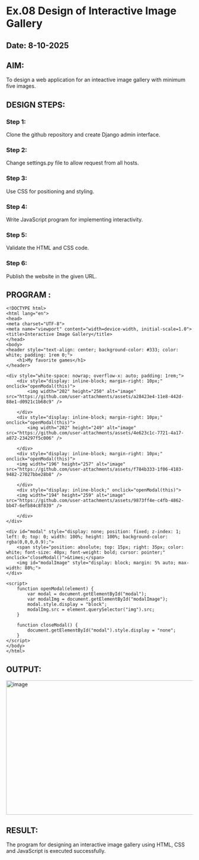 # Ex.08 Design of Interactive Image Gallery
## Date: 8-10-2025

## AIM:
To design a web application for an inteactive image gallery with minimum five images.

## DESIGN STEPS:

### Step 1:
Clone the github repository and create Django admin interface.

### Step 2:
Change settings.py file to allow request from all hosts.

### Step 3:
Use CSS for positioning and styling.

### Step 4:
Write JavaScript program for implementing interactivity.

### Step 5:
Validate the HTML and CSS code.

### Step 6:
Publish the website in the given URL.

## PROGRAM :
    <!DOCTYPE html>
    <html lang="en">
    <head>
    <meta charset="UTF-8">
    <meta name="viewport" content="width=device-width, initial-scale=1.0">
    <title>Interactive Image Gallery</title>
    </head>
    <body>
    <header style="text-align: center; background-color: #333; color: white; padding: 1rem 0;">
        <h1>My favorite games</h1>
    </header>

    <div style="white-space: nowrap; overflow-x: auto; padding: 1rem;">
        <div style="display: inline-block; margin-right: 10px;" onclick="openModal(this)">
            <img width="202" height="250" alt="image" src="https://github.com/user-attachments/assets/a28423e4-11e8-442d-88e1-d0921c1b68c9" />

        </div>
        <div style="display: inline-block; margin-right: 10px;" onclick="openModal(this)">
            <img width="202" height="249" alt="image" src="https://github.com/user-attachments/assets/4e623c1c-7721-4a17-a872-234297f5c006" />

        </div>
        <div style="display: inline-block; margin-right: 10px;" onclick="openModal(this)"> 
        <img width="196" height="257" alt="image" src="https://github.com/user-attachments/assets/f784b333-1f06-4183-9482-27027bbe28b8" />

        </div>
        <div style="display: inline-block;" onclick="openModal(this)"> 
        <img width="194" height="259" alt="image" src="https://github.com/user-attachments/assets/9873ff4e-c4fb-4862-bb47-6efb84c8f839" />

        </div>
    </div>

    <div id="modal" style="display: none; position: fixed; z-index: 1; left: 0; top: 0; width: 100%; height: 100%; background-color: rgba(0,0,0,0.9);">
        <span style="position: absolute; top: 15px; right: 35px; color: white; font-size: 40px; font-weight: bold; cursor: pointer;" onclick="closeModal()">&times;</span>
        <img id="modalImage" style="display: block; margin: 5% auto; max-width: 80%;">
    </div>

    <script>
        function openModal(element) {
            var modal = document.getElementById("modal");
            var modalImg = document.getElementById("modalImage");
            modal.style.display = "block";
            modalImg.src = element.querySelector("img").src;
        }

        function closeModal() {
            document.getElementById("modal").style.display = "none";
        }
    </script>
    </body>
    </html>

## OUTPUT:
<img width="1280" height="362" alt="image" src="https://github.com/user-attachments/assets/f44aae8d-90ae-4628-a6da-8fb31d5a53fd" />

## RESULT:
The program for designing an interactive image gallery using HTML, CSS and JavaScript is executed successfully.
